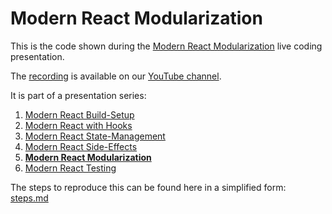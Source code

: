 # Modern React Modularization

This is the code shown during the [Modern React Modularization](https://www.meetup.com/ReactJS-Meetup-Leipzig/events/266283185/) live coding presentation.

The [recording](https://www.youtube.com/watch?v=-jc_8Mg6QBA) is available on our [YouTube channel](https://www.youtube.com/channel/UCUzXSmEvF3VEf_TV9q6oAhw).

It is part of a presentation series:
1. [Modern React Build-Setup](https://github.com/jambit/modern-react/tree/01-build-setup)
2. [Modern React with Hooks](https://github.com/jambit/modern-react/tree/02-hooks)
3. [Modern React State-Management](https://github.com/jambit/modern-react/tree/03-state-management)
4. [Modern React Side-Effects](https://github.com/jambit/modern-react/tree/04-side-effects)
5. **[Modern React Modularization](https://github.com/jambit/modern-react/tree/05-modularization)**
6. [Modern React Testing](https://github.com/jambit/modern-react/tree/06-testing)

The steps to reproduce this can be found here in a simplified form: [steps.md](./steps.md)
